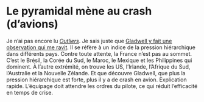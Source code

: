 # Le pyramidal mène au crash (d&#8217;avions)

Je n’ai pas encore lu *[Outliers](http://www.amazon.fr/Outliers-Story-Success-Malcolm-Gladwell/dp/0316017922)*. Je sais juste que [Gladwell y fait une observation qui me ravit](http://www.newscientist.com/article/mg20026842.100-review-ioutliers-the-story-of-successi-by-malcolm-gladwell.html). Il se réfère à un indice de la pression hiérarchique dans différents pays. Contre toute attente, la France n’est pas au sommet. C’est le Brésil, la Corée du Sud, le Maroc, le Mexique et les Philippines qui dominent. À l’autre extrémité, on trouve les US, l’Irlande, l’Afrique du Sud, l’Australie et la Nouvelle Zélande. Et que découvre Gladwell, que plus la pression hiérarchique est forte, plus il y a de crash en avion. Explication rapide. L’équipage doit attendre les ordres du pilote, ce qui réduit l’efficacité en temps de crise.